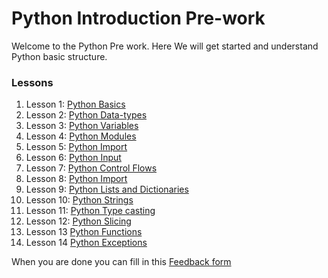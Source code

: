 # Python Introduction Pre-work

Welcome to the Python Pre work. Here We will get started and understand Python basic structure.

### Lessons

1. Lesson 1: [Python Basics](./01_python_basics.md)
2. Lesson 2: [Python Data-types](./02_python_datatypes.md)
3. Lesson 3: [Python Variables](./03_python_variables.md)
4. Lesson 4: [Python Modules](./04_python_modules.md)
5. Lesson 5: [Python Import](./05_python_import.md)
6. Lesson 6: [Python Input](./06_python_input.md)
7. Lesson 7: [Python Control Flows](./07_python_controlflow.md)
8. Lesson 8: [Python Import](./08_python_break_continue.md)
9. Lesson 9: [Python Lists and Dictionaries](./09_list_dict.md)
10. Lesson 10: [Python Strings](./10_strings.md)
11. Lesson 11: [Python Type casting](./11_type_casting.md)
12. Lesson 12: [Python Slicing](./12_slice.md)
13. Lesson 13 [Python Functions](./13_functions.md)
14. Lesson 14 [Python Exceptions](./14_exceptions.md)

When you are done you can fill in this [Feedback form](https://goo.gl/forms/f7C8z6fAq459Oofj2)
